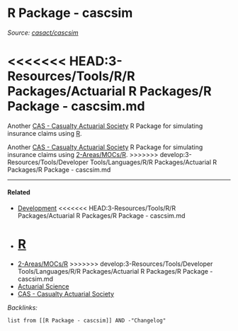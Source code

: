 # R Package - cascsim

*Source: [casact/cascsim](https://github.com/casact/cascsim)*

# \<\<\<\<\<\<\< HEAD:3-Resources/Tools/R/R Packages/Actuarial R Packages/R Package - cascsim.md
Another [CAS - Casualty Actuarial Society](../../../../../../../0-Slipbox/CAS%20-%20Casualty%20Actuarial%20Society.md) R Package for simulating insurance claims using [R](../../../../../../../2-Areas/MOCs/R.md).

Another [CAS - Casualty Actuarial Society](../../../../../../../0-Slipbox/CAS%20-%20Casualty%20Actuarial%20Society.md) R Package for simulating insurance claims using [2-Areas/MOCs/R](../../../../../../../2-Areas/MOCs/R.md).
\>>>>>>> develop:3-Resources/Tools/Developer Tools/Languages/R/R Packages/Actuarial R Packages/R Package - cascsim.md

---

#### Related

* [Development](../../../../../../../2-Areas/MOCs/Development.md)
  \<\<\<\<\<\<\< HEAD:3-Resources/Tools/R/R Packages/Actuarial R Packages/R Package - cascsim.md
* [R](../../../../../../../2-Areas/MOCs/R.md)
  =======
* [2-Areas/MOCs/R](../../../../../../../2-Areas/MOCs/R.md)
  \>>>>>>> develop:3-Resources/Tools/Developer Tools/Languages/R/R Packages/Actuarial R Packages/R Package - cascsim.md
* [Actuarial Science](../../../../../../../2-Areas/MOCs/Actuarial%20Science.md)
* [CAS - Casualty Actuarial Society](../../../../../../../0-Slipbox/CAS%20-%20Casualty%20Actuarial%20Society.md)

*Backlinks:*

````dataview
list from [[R Package - cascsim]] AND -"Changelog"
````
